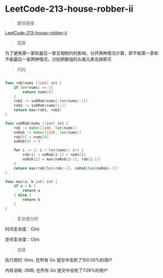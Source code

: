 #  LeetCode-213-house-robber-ii

>题目链接

[LeetCode-213-house-robber-ii](https://leetcode-cn.com/problems/house-robber-ii/)

>思路

为了避免第一家和最后一家互相制约的影响，分开两种情况计算，即不偷第一家和不偷最后一家两种情况，分别把数组的头尾元素去掉即可

>代码

```go

func rob(nums []int) int {
    if len(nums) == 1{
        return nums[0]
    }
    rob1 := subRob(nums[:len(nums)-1])
    rob2 := subRob(nums[1:])
    return max(rob1, rob2)
}

func subRob(nums []int) int {
    rob := make([]int, len(nums))
    noRob := make([]int, len(nums))
    rob[0] = nums[0]
    noRob[0] = 0

    for i := 1; i < len(nums); i++ {
        rob[i] = noRob[i-1] + nums[i]
        noRob[i] = max(noRob[i-1], rob[i-1])
    }
    return max(rob[len(rob)-1], noRob[len(noRob)-1])
}

func max(a, b int) int {
    if a > b {
        return a
    } else {
        return b
    }
}

```

>复杂度分析

时间复杂度：O(n)

空间复杂度：O(n)

>总结

执行用时 :0ms, 在所有 Go 提交中击败了100.00%的用户
 
内存消耗 :2MB, 在所有 Go 提交中击败了7.09%的用户

